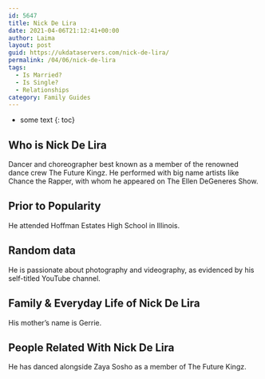 ```yaml
---
id: 5647
title: Nick De Lira
date: 2021-04-06T21:12:41+00:00
author: Laima
layout: post
guid: https://ukdataservers.com/nick-de-lira/
permalink: /04/06/nick-de-lira
tags:
  - Is Married?
  - Is Single?
  - Relationships
category: Family Guides
---
```


* some text
{: toc}


## Who is Nick De Lira
                  
                  
                  
Dancer and choreographer best known as a member of the renowned dance crew The Future Kingz. He performed with big name artists like Chance the Rapper, with whom he appeared on The Ellen DeGeneres Show.
                  
              
            
              
            
                
                
                
## Prior to Popularity
                  
                  
                  
He attended Hoffman Estates High School in Illinois.
                  
              
            
              
            
                
                
                
## Random data
                  
                  
                  
He is passionate about photography and videography, as evidenced by his self-titled YouTube channel.
                  
              
            
              
            
                
                
                
## Family & Everyday Life of Nick De Lira
                  
                  
                  
His mother&#8217;s name is Gerrie.
                  
              
            
              
            
                
                
                
## People Related With Nick De Lira
                  
                  
                  
He has danced alongside Zaya Sosho as a member of The Future Kingz.
                  
              
            
              
            
                
              
            
              
              
            
            
              
            
          
          
          